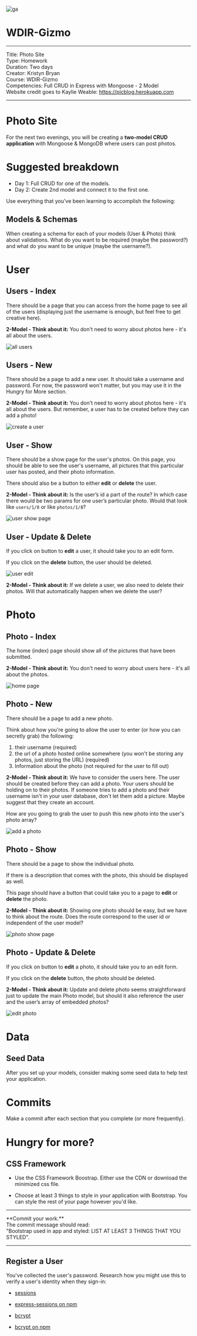 ![ga](http://mobbook.generalassemb.ly/ga_cog.png)

# WDIR-Gizmo

---
Title: Photo Site<br>
Type: Homework<br>
Duration: Two days <br>
Creator: Kristyn Bryan <br>
Course: WDIR-Gizmo<br>
Competencies: Full CRUD in Express with Mongoose - 2 Model<br>
Website credit goes to Kaylie Weable: https://picblog.herokuapp.com

---

# Photo Site

For the next two evenings, you will be creating a **two-model CRUD application** with Mongoose & MongoDB where users can post photos.

# Suggested breakdown

- Day 1: Full CRUD for one of the models.
- Day 2: Create 2nd model and connect it to the first one.

Use everything that you've been learning to accomplish the following:

## Models & Schemas

When creating a schema for each of your models (User & Photo) think about validations. What do you want to be required (maybe the password?) and what do you want to be unique (maybe the username?).

# User

## Users - Index

There should be a page that you can access from the home page to see all of the users (displaying just the username is enough, but feel free to get creative here).

**2-Model - Think about it:**
You don't need to worry about photos here - it's all about the users.

![all users](https://i.imgur.com/L34LDBm.png)

## Users - New

There should be a page to add a new user. It should take a username and password. For now, the password won't matter, but you may use it in the Hungry for More section.

**2-Model - Think about it:**
You don't need to worry about photos here - it's all about the users. But remember, a user has to be created before they can add a photo!

![create a user](https://i.imgur.com/PZsvffO.png)

## User - Show

There should be a show page for the user's photos. On this page, you should be able to see the user's username, all pictures that this particular user has posted, and their photo information.

There should also be a button to either **edit** or **delete** the user.

**2-Model - Think about it:**
Is the user’s id a part of the route? In which case there would be two params for one user’s particular photo. Would that look like `users/1/8` or like `photos/1/8`?

![user show page](https://i.imgur.com/eLTvBnI.png)

## User - Update & Delete
If you click on button to **edit** a user, it should take you to an edit form.

If you click on the **delete** button, the user should be deleted.

![user edit](https://i.imgur.com/sphNXrr.png)

**2-Model - Think about it:**
If we delete a user, we also need to delete their photos. Will that automatically happen when we delete the user?

# Photo

## Photo - Index

The home (index) page should show all of the pictures that have been submitted.

**2-Model - Think about it:**
You don't need to worry about users here - it's all about the photos.

![home page](https://i.imgur.com/fJE4RSG.png)

## Photo - New

There should be a page to add a new photo.

Think about how you're going to allow the user to enter (or how you can secretly grab) the following:

1. their username (required)
2. the url of a photo hosted online somewhere (you won't be storing any photos, just storing the URL) (required)
3. Information about the photo (not required for the user to fill out)

**2-Model - Think about it:**
We have to consider the users here. The user should be created before they can add a photo. Your users should be holding on to their photos. If someone tries to add a photo and their username isn't in your user database, don't let them add a picture. Maybe suggest that they create an account.

How are you going to grab the user to push this new photo into the user's photo array?

![add a photo](https://i.imgur.com/P5vm77x.png)

## Photo - Show

There should be a page to show the individual photo.

If there is a description that comes with the photo, this should be displayed as well.

This page should have a button that could take you to a page to **edit** or **delete** the photo.

**2-Model - Think about it:**
Showing one photo should be easy, but we have to think about the route. Does the route correspond to the user id or independent of the user model?

![photo show page](https://i.imgur.com/EbtzZJe.png)

## Photo - Update & Delete
If you click on button to **edit** a photo, it should take you to an edit form.

If you click on the **delete** button, the photo should be deleted.

**2-Model - Think about it:**
Update and delete photo seems straightforward just to update the main Photo model, but should it also reference the user and the user’s array of embedded photos?

![edit photo](https://i.imgur.com/1IiROmh.png)

# Data

## Seed Data

After you set up your models, consider making some seed data to help test your application.

# Commits
Make a commit after each section that you complete (or more frequently).

# Hungry for more?

## CSS Framework

- Use the CSS Framework Boostrap. Either use the CDN or download the minimized css file.

- Choose at least 3 things to style in your application with Bootstrap. You can style the rest of your page however you'd like.

<hr>
**Commit your work.** <br>
The commit message should read: <br>
"Bootstrap used in app and styled: LIST AT LEAST 3 THINGS THAT YOU STYLED".
<hr>

## Register a User

You've collected the user's password. Research how you might use this to verify a user's identity when they sign-in:

- [sessions](https://stormpath.com/blog/everything-you-ever-wanted-to-know-about-node-dot-js-sessions)

- [express-sessions on npm](https://www.npmjs.com/package/express-sessions)

- [bcrypt](https://codahale.com/how-to-safely-store-a-password/)

- [bcrypt on npm](https://www.npmjs.com/package/bcrypt)
